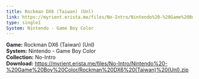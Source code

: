 ```yaml
---
title: Rockman DX6 (Taiwan) (Unl)
link: https://myrient.erista.me/files/No-Intro/Nintendo%20-%20Game%20Boy%20Color/Rockman%20DX6%20(Taiwan)%20(Unl).zip
type: single1
System: Nintendo - Game Boy Color
---
```

<b>Game:</b> Rockman DX6 (Taiwan) (Unl)<br>
<b>System:</b> Nintendo - Game Boy Color<br>
<b>Collection:</b> No-Intro<br>
<b>Download:</b> https://myrient.erista.me/files/No-Intro/Nintendo%20-%20Game%20Boy%20Color/Rockman%20DX6%20(Taiwan)%20(Unl).zip